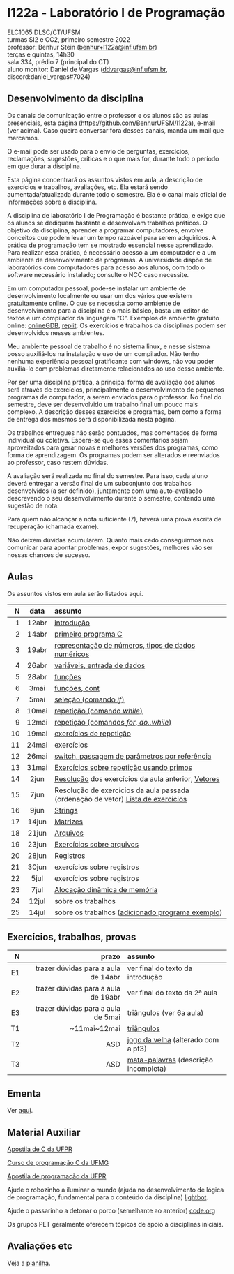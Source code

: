 # l122a - Laboratório I de Programação

ELC1065 DLSC/CT/UFSM\
turmas SI2 e CC2, primeiro semestre 2022\
professor: Benhur Stein 
([benhur+l122a@inf.ufsm.br](mailto:benhur%2bl122a@inf.ufsm.br))\
terças e quintas, 14h30\
sala 334, prédio 7 (principal do CT)\
aluno monitor: Daniel de Vargas ([ddvargas@inf.ufsm.br](mailto:ddvargas@inf.ufsm.br), discord:daniel_vargas#7024)

## Desenvolvimento da disciplina

Os canais de comunicação entre o professor e os alunos são as aulas presenciais, esta página (<https://github.com/BenhurUFSM/l122a>), e-mail (ver acima). Caso queira conversar fora desses canais, manda um mail que marcamos.

O e-mail pode ser usado para o envio de perguntas, exercícios, reclamações, sugestões, críticas e o que mais for, durante todo o período em que durar a disciplina.

Esta página concentrará os assuntos vistos em aula, a descrição de exercícios e trabalhos, avaliações, etc. Ela estará sendo aumentada/atualizada durante todo o semestre. Ela é o canal mais oficial de informações sobre a disciplina.

A disciplina de laboratório I de Programação é bastante prática, e exige que os alunos se dediquem bastante e desenvolvam trabalhos práticos.
O objetivo da disciplina, aprender a programar computadores, envolve conceitos que podem levar um tempo razoável para serem adquiridos.
A prática de programação tem se mostrado essencial nesse aprendizado.
Para realizar essa prática, é necessário acesso a um computador e a um ambiente de desenvolvimento de programas.
A universidade dispõe de laboratórios com computadores para acesso aos alunos, com todo o software necessário instalado; consulte o NCC caso necessite.

Em um computador pessoal, pode-se instalar um ambiente de desenvolvimento localmente ou usar um dos vários que existem gratuitamente online.
O que se necessita como ambiente de desenvolvimento para a disciplina é o mais básico, basta um editor de textos e um compilador da linguagem "C".
Exemplos de ambiente gratuito online: [onlineGDB](https://www.onlinegdb.com), [replit](https://www.replit.com).
Os exercícios e trabalhos da disciplinas podem ser desenvolvidos nesses ambientes.

Meu ambiente pessoal de trabalho é no sistema linux, e nesse sistema posso auxiliá-los na instalação e uso de um compilador.
Não tenho nenhuma experiência pessoal gratificante com windows, não vou poder auxiliá-lo com problemas diretamente relacionados ao uso desse ambiente.

Por ser uma disciplina prática, a principal forma de avaliação dos alunos será através de exercícios, principalmente o desenvolvimento de pequenos programas de computador, a serem enviados para o professor. No final do semestre, deve ser desenvolvido um trabalho final um pouco mais complexo.
A descrição desses exercícios e programas, bem como a forma de entrega dos mesmos será disponibilizada nesta página.

Os trabalhos entregues não serão pontuados, mas comentados de forma individual ou coletiva.
Espera-se que esses comentários sejam aproveitados para gerar novas e melhores versões dos programas, como forma de aprendizagem. 
Os programas podem ser alterados e reenviados ao professor, caso restem dúvidas.

A avaliação será realizada no final do semestre. Para isso, cada aluno deverá entregar a versão final de um subconjunto dos trabalhos desenvolvidos (a ser definido), juntamente com uma auto-avaliação descrevendo o seu desenvolvimento durante o semestre, contendo uma sugestão de nota.

Para quem não alcançar a nota suficiente (7), haverá uma prova escrita de recuperação (chamada exame).

Não deixem dúvidas acumularem.
Quanto mais cedo conseguirmos nos comunicar para apontar problemas, expor sugestões, melhores vão ser nossas chances de sucesso.

##  Aulas 

Os assuntos vistos em aula serão listados aqui.

|    N |   data | assunto
| ---: | :----: | :--------
|    1 |  12abr | [introdução](Assuntos/01.md)
|    2 |  14abr | [primeiro programa C](Assuntos/02.md)
|    3 |  19abr | [representação de números, tipos de dados numéricos](Assuntos/03.md)
|    4 |  26abr | [variáveis, entrada de dados](Assuntos/04.md)
|    5 |  28abr | [funções](Assuntos/05.md)
|    6 |   3mai | [funções, cont](Assuntos/06.md)
|    7 |   5mai | [seleção (comando *if*)](Assuntos/07.md)
|    8 |  10mai | [repetição (comando *while*)](Assuntos/08.md)
|    9 |  12mai | [repetição (comandos *for*, *do..while*)](Assuntos/09.md)
|   10 |  19mai | [exercícios de repetição](Assuntos/10.md)
|   11 |  24mai | exercícios
|   12 |  26mai | [switch, passagem de parâmetros por referência](Assuntos/12.md)
|   13 |  31mai | [Exercícios sobre repetição usando primos](Assuntos/13.md)
|   14 |   2jun | [Resolução](Assuntos/13.md) dos exercícios da aula anterior, [Vetores](Assuntos/14.md)
|   15 |   7jun | Resolução de exercícios da aula passada (ordenação de vetor) [Lista de exercícios](Assuntos/15.md)
|   16 |   9jun | [Strings](Assuntos/16.md)
|   17 |  14jun | [Matrizes](Assuntos/17.md)
|   18 |  21jun | [Arquivos](Assuntos/18.md)
|   19 |  23jun | [Exercícios sobre arquivos](Assuntos/19.md)
|   20 |  28jun | [Registros](Assuntos/20.md)
|   21 |  30jun | exercícios sobre registros
|   22 |   5jul | exercícios sobre registros
|   23 |   7jul | [Alocação dinâmica de memória](Assuntos/23.md)
|   24 |  12jul | sobre os trabalhos
|   25 |  14jul | sobre os trabalhos ([adicionado programa exemplo](Assuntos/25.md))

<!--
|    N |   data | assunto
| ---: | :----: | :--------
|    1 |  18mai | [introdução](https://github.com/BenhurUFSM/l121a/blob/main/Assuntos/01.Intro.md)
|    2 |  20mai | [primeiro programa C](https://github.com/BenhurUFSM/l121a/blob/main/Assuntos/02.p1.c.md)
|    3 |  25mai | [variáveis, entrada de dados](https://github.com/BenhurUFSM/l121a/blob/main/Assuntos/03.md)
|    4 |  27mai | [tipos de dados em ponto flutuante](https://github.com/BenhurUFSM/l121a/blob/main/Assuntos/04.md)
|    5 |   1jun | [funções](https://github.com/BenhurUFSM/l121a/blob/main/Assuntos/05.md)
|    6 |   8jun | [seleção `if`, operadores de comparação](https://github.com/BenhurUFSM/l121a/blob/main/Assuntos/06.md)
|    7 |  10jun | [operadores lógicos, seleção múltipla com `if`s aninhados](https://github.com/BenhurUFSM/l121a/blob/main/Assuntos/07.md)
|    8 |  15jun | [comando de repetição `for`](https://github.com/BenhurUFSM/l121a/blob/main/Assuntos/08.md)
|    9 |  17jun | [comandos de repetição `while` e `do .. while`](https://github.com/BenhurUFSM/l121a/blob/main/Assuntos/09.md)
|   10 |  24jun | [comando de seleção `switch`; vetores](https://github.com/BenhurUFSM/l121a/blob/main/Assuntos/10.md)
|   11 |  29jun | [vetores, cont](https://github.com/BenhurUFSM/l121a/blob/main/Assuntos/11.md)
|   12 |   1jul | [strings](https://github.com/BenhurUFSM/l121a/blob/main/Assuntos/12.md)
|   13 |   6jul | [exercícios de string; sscanf, sprintf](https://github.com/BenhurUFSM/l121a/blob/main/Assuntos/13.md)
|   14 |   8jul | [passagem de parâmetros por referência](https://github.com/BenhurUFSM/l121a/blob/main/Assuntos/14.md)
|   15 |  13jul | [arquivos](https://github.com/BenhurUFSM/l121a/blob/main/Assuntos/15.md)
|   16 |  15jul | [exercícios](https://github.com/BenhurUFSM/l121a/blob/main/Assuntos/16.md)
|   17 |  20jul | [registros](https://github.com/BenhurUFSM/l121a/blob/main/Assuntos/17.md)
|   18 |  22jul | [exercícios](https://github.com/BenhurUFSM/l121a/blob/main/Assuntos/18.md)
|   19 |  27jul | [exercícios](https://github.com/BenhurUFSM/l121a/blob/main/Assuntos/18.md)
|   20 |  29jul | [alocação dinâmica de memória](https://github.com/BenhurUFSM/l121a/blob/main/Assuntos/20.md)
-->

## Exercícios, trabalhos, provas

|     N |    prazo | assunto
| ----: | -------: | :-----------
|    E1 | trazer dúvidas para a aula de 14abr | ver final do texto da introdução
|    E2 | trazer dúvidas para a aula de 19abr | ver final do texto da 2ª aula
|    E3 | trazer dúvidas para a aula de 5mai  | triângulos (ver 6a aula)
|    T1 |    ~11mai~12mai | [triângulos](Assuntos/t1.md)
|    T2 |      ASD | [jogo da velha](Assuntos/t2.md) (alterado com a pt3)
|    T3 |      ASD | [mata-palavras](Assuntos/t3.md) (descrição incompleta)

## Ementa

Ver [aqui](https://www.ufsm.br/ementario/disciplinas/elc1065/).

## Material Auxiliar

[Apostila de C da UFPR](http://www.inf.ufpr.br/cursos/ci067/Docs/NotasAula.pdf)

[Curso de programação C da UFMG](http://www2.dcc.ufmg.br/disciplinas/pc/source/introducao_c_renatocm_deeufmg.pdf)

[Apostila de programação da UFPR](http://www.inf.ufpr.br/cursos/ci055/apostila.pdf)

Ajude o robozinho a iluminar o mundo (ajuda no desenvolvimento de lógica de programação, fundamental para o conteúdo da disciplina) [lightbot](http://lightbot.com).

Ajude o passarinho a detonar o porco (semelhante ao anterior) [code.org](http://studio.code.org/hoc/1)

Os grupos PET geralmente oferecem tópicos de apoio a disciplinas iniciais.

## Avaliações etc

Veja a [planilha](https://docs.google.com/spreadsheets/d/1dYZhhmr0av8yhr5fJFQJtmm7k2YVAXMw-r_wpBOPbuE/edit?usp=sharing).
